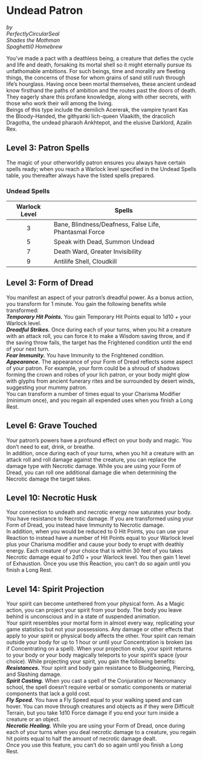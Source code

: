 # Undead Patron 

*by*  
*PerfectlyCircularSeal*  
*Shades the Mothman*  
*Spaghetti0 Homebrew*  

You’ve made a pact with a deathless being, a creature that defies the cycle and life and death, forsaking its mortal shell so it might eternally pursue its unfathomable ambitions. For such beings, time and morality are fleeting things, the concerns of those for whom grains of sand still rush through life’s hourglass. Having once been mortal themselves, these ancient undead know firsthand the paths of ambition and the routes past the doors of death. They eagerly share this profane knowledge, along with other secrets, with those who work their will among the living.  
Beings of this type include the demilich Acererak, the vampire tyrant Kas the Bloody-Handed, the githyanki lich-queen Vlaakith, the dracolich Dragotha, the undead pharaoh Ankhtepot, and the elusive Darklord, Azalin Rex.

## Level 3: Patron Spells
The magic of your otherworldly patron ensures you always have certain spells ready; when you reach a Warlock level specified in the Undead Spells table, you thereafter always have the listed spells prepared.

### Undead Spells
| Warlock Level | Spells                                                 |
|:-------------:|--------------------------------------------------------|
| 3             | Bane, Blindness/Deafness, False Life, Phantasmal Force |
| 5             | Speak with Dead, Summon Undead                         |
| 7             | Death Ward, Greater Invisibility                       |
| 9             | Antilife Shell, Cloudkill                              |

## Level 3: Form of Dread
You manifest an aspect of your patron’s dreadful power. As a bonus action, you transform for 1 minute. You gain the following benefits while transformed:  
***Temporary Hit Points.*** You gain Temporary Hit Points equal to 1d10 + your Warlock level.  
***Dreadful Strikes.*** Once during each of your turns, when you hit a creature with an attack roll, you can force it to make a Wisdom saving throw, and if the saving throw fails, the target has the Frightened condition until the end of your next turn.  
***Fear Immunity.*** You have Immunity to the Frightened condition.  
***Appearance.*** The appearance of your Form of Dread reflects some aspect of your patron. For example, your form could be a shroud of shadows forming the crown and robes of your lich patron, or your body might glow with glyphs from ancient funerary rites and be surrounded by desert winds, suggesting your mummy patron.  
You can transform a number of times equal to your Charisma Modifier (minimum once), and you regain all expended uses when you finish a Long Rest.

## Level 6: Grave Touched
Your patron’s powers have a profound effect on your body and magic. You don’t need to eat, drink, or breathe.  
In addition, once during each of your turns, when you hit a creature with an attack roll and roll damage against the creature, you can replace the damage type with Necrotic damage. While you are using your Form of Dread, you can roll one additional damage die when determining the Necrotic damage the target takes.

## Level 10: Necrotic Husk
Your connection to undeath and necrotic energy now saturates your body. You have resistance to Necrotic damage. If you are transformed using your Form of Dread, you instead have Immunity to Necrotic damage.  
In addition, when you would be reduced to 0 Hit Points, you can use your Reaction to instead have a number of Hit Points equal to your Warlock level plus your Charisma modifier and cause your body to erupt with deathly energy. Each creature of your choice that is within 30 feet of you takes Necrotic damage equal to 2d10 + your Warlock level. You then gain 1 level of Exhaustion. Once you use this Reaction, you can’t do so again until you finish a Long Rest.

## Level 14: Spirit Projection
Your spirit can become untethered from your physical form. As a Magic action, you can project your spirit from your body. The body you leave behind is unconscious and in a state of suspended animation.  
Your spirit resembles your mortal form in almost every way, replicating your game statistics but not your possessions. Any damage or other effects that apply to your spirit or physical body affects the other. Your spirit can remain outside your body for up to 1 hour or until your Concentration is broken (as if Concentrating on a spell). When your projection ends, your spirit returns to your body or your body magically teleports to your spirit’s space (your choice). While projecting your spirit, you gain the following benefits:  
***Resistances.*** Your spirit and body gain resistance to Bludgeoning, Piercing, and Slashing damage.  
***Spirit Casting.*** When you cast a spell of the Conjuration or Necromancy school, the spell doesn’t require verbal or somatic components or material components that lack a gold cost.  
***Fly Speed.*** You have a Fly Speed equal to your walking speed and can hover. You can move through creatures and objects as if they were Difficult Terrain, but you take 1d10 Force damage if you end your turn inside a creature or an object.  
***Necrotic Healing.*** While you are using your Form of Dread, once during each of your turns when you deal necrotic damage to a creature, you regain hit points equal to half the amount of necrotic damage dealt.  
Once you use this feature, you can’t do so again until you finish a Long Rest.
